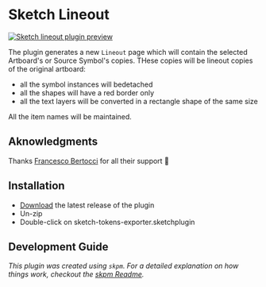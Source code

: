 # Sketch Lineout

[![Sketch lineout plugin preview](https://img.youtube.com/vi/V6C1RE6CGdQ/0.jpg)](https://youtu.be/V6C1RE6CGdQ)

The plugin generates a new `Lineout` page which will contain the selected Artboard's or Source Symbol's copies. THese copies will be lineout copies of the original artboard:

-   all the symbol instances will bedetached
-   all the shapes will have a red border only
-   all the text layers will be converted in a rectangle shape of the same size

All the item names will be maintained.

## Aknowledgments

Thanks [Francesco Bertocci](https://github.com/fbmore) for all their support :pray:

## Installation

-   [Download](../../releases/latest/download/sketch-lineout.sketchplugin.zip) the latest release of the plugin
-   Un-zip
-   Double-click on sketch-tokens-exporter.sketchplugin

## Development Guide

_This plugin was created using `skpm`. For a detailed explanation on how things work, checkout the [skpm Readme](https://github.com/skpm/skpm/blob/master/README.md)._
